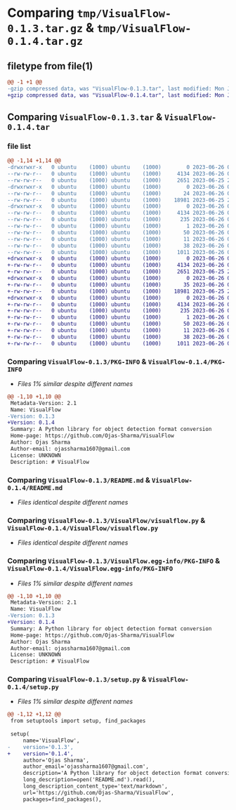 # Comparing `tmp/VisualFlow-0.1.3.tar.gz` & `tmp/VisualFlow-0.1.4.tar.gz`

## filetype from file(1)

```diff
@@ -1 +1 @@
-gzip compressed data, was "VisualFlow-0.1.3.tar", last modified: Mon Jun 26 02:30:25 2023, max compression
+gzip compressed data, was "VisualFlow-0.1.4.tar", last modified: Mon Jun 26 02:46:50 2023, max compression
```

## Comparing `VisualFlow-0.1.3.tar` & `VisualFlow-0.1.4.tar`

### file list

```diff
@@ -1,14 +1,14 @@
-drwxrwxr-x   0 ubuntu    (1000) ubuntu    (1000)        0 2023-06-26 02:30:25.433817 VisualFlow-0.1.3/
--rw-rw-r--   0 ubuntu    (1000) ubuntu    (1000)     4134 2023-06-26 02:30:25.433817 VisualFlow-0.1.3/PKG-INFO
--rw-rw-r--   0 ubuntu    (1000) ubuntu    (1000)     2651 2023-06-25 22:23:46.000000 VisualFlow-0.1.3/README.md
-drwxrwxr-x   0 ubuntu    (1000) ubuntu    (1000)        0 2023-06-26 02:30:25.433817 VisualFlow-0.1.3/VisualFlow/
--rw-rw-r--   0 ubuntu    (1000) ubuntu    (1000)       24 2023-06-26 02:25:04.000000 VisualFlow-0.1.3/VisualFlow/__init__.py
--rw-rw-r--   0 ubuntu    (1000) ubuntu    (1000)    18981 2023-06-25 22:23:46.000000 VisualFlow-0.1.3/VisualFlow/visualflow.py
-drwxrwxr-x   0 ubuntu    (1000) ubuntu    (1000)        0 2023-06-26 02:30:25.433817 VisualFlow-0.1.3/VisualFlow.egg-info/
--rw-rw-r--   0 ubuntu    (1000) ubuntu    (1000)     4134 2023-06-26 02:30:25.000000 VisualFlow-0.1.3/VisualFlow.egg-info/PKG-INFO
--rw-rw-r--   0 ubuntu    (1000) ubuntu    (1000)      235 2023-06-26 02:30:25.000000 VisualFlow-0.1.3/VisualFlow.egg-info/SOURCES.txt
--rw-rw-r--   0 ubuntu    (1000) ubuntu    (1000)        1 2023-06-26 02:30:25.000000 VisualFlow-0.1.3/VisualFlow.egg-info/dependency_links.txt
--rw-rw-r--   0 ubuntu    (1000) ubuntu    (1000)       50 2023-06-26 02:30:25.000000 VisualFlow-0.1.3/VisualFlow.egg-info/requires.txt
--rw-rw-r--   0 ubuntu    (1000) ubuntu    (1000)       11 2023-06-26 02:30:25.000000 VisualFlow-0.1.3/VisualFlow.egg-info/top_level.txt
--rw-rw-r--   0 ubuntu    (1000) ubuntu    (1000)       38 2023-06-26 02:30:25.433817 VisualFlow-0.1.3/setup.cfg
--rw-rw-r--   0 ubuntu    (1000) ubuntu    (1000)     1011 2023-06-26 02:30:00.000000 VisualFlow-0.1.3/setup.py
+drwxrwxr-x   0 ubuntu    (1000) ubuntu    (1000)        0 2023-06-26 02:46:50.195799 VisualFlow-0.1.4/
+-rw-rw-r--   0 ubuntu    (1000) ubuntu    (1000)     4134 2023-06-26 02:46:50.195799 VisualFlow-0.1.4/PKG-INFO
+-rw-rw-r--   0 ubuntu    (1000) ubuntu    (1000)     2651 2023-06-25 22:23:46.000000 VisualFlow-0.1.4/README.md
+drwxrwxr-x   0 ubuntu    (1000) ubuntu    (1000)        0 2023-06-26 02:46:50.195799 VisualFlow-0.1.4/VisualFlow/
+-rw-rw-r--   0 ubuntu    (1000) ubuntu    (1000)       35 2023-06-26 02:45:48.000000 VisualFlow-0.1.4/VisualFlow/__init__.py
+-rw-rw-r--   0 ubuntu    (1000) ubuntu    (1000)    18981 2023-06-25 22:23:46.000000 VisualFlow-0.1.4/VisualFlow/visualflow.py
+drwxrwxr-x   0 ubuntu    (1000) ubuntu    (1000)        0 2023-06-26 02:46:50.195799 VisualFlow-0.1.4/VisualFlow.egg-info/
+-rw-rw-r--   0 ubuntu    (1000) ubuntu    (1000)     4134 2023-06-26 02:46:50.000000 VisualFlow-0.1.4/VisualFlow.egg-info/PKG-INFO
+-rw-rw-r--   0 ubuntu    (1000) ubuntu    (1000)      235 2023-06-26 02:46:50.000000 VisualFlow-0.1.4/VisualFlow.egg-info/SOURCES.txt
+-rw-rw-r--   0 ubuntu    (1000) ubuntu    (1000)        1 2023-06-26 02:46:50.000000 VisualFlow-0.1.4/VisualFlow.egg-info/dependency_links.txt
+-rw-rw-r--   0 ubuntu    (1000) ubuntu    (1000)       50 2023-06-26 02:46:50.000000 VisualFlow-0.1.4/VisualFlow.egg-info/requires.txt
+-rw-rw-r--   0 ubuntu    (1000) ubuntu    (1000)       11 2023-06-26 02:46:50.000000 VisualFlow-0.1.4/VisualFlow.egg-info/top_level.txt
+-rw-rw-r--   0 ubuntu    (1000) ubuntu    (1000)       38 2023-06-26 02:46:50.195799 VisualFlow-0.1.4/setup.cfg
+-rw-rw-r--   0 ubuntu    (1000) ubuntu    (1000)     1011 2023-06-26 02:46:12.000000 VisualFlow-0.1.4/setup.py
```

### Comparing `VisualFlow-0.1.3/PKG-INFO` & `VisualFlow-0.1.4/PKG-INFO`

 * *Files 1% similar despite different names*

```diff
@@ -1,10 +1,10 @@
 Metadata-Version: 2.1
 Name: VisualFlow
-Version: 0.1.3
+Version: 0.1.4
 Summary: A Python library for object detection format conversion
 Home-page: https://github.com/Ojas-Sharma/VisualFlow
 Author: Ojas Sharma
 Author-email: ojassharma1607@gmail.com
 License: UNKNOWN
 Description: # VisualFlow
```

### Comparing `VisualFlow-0.1.3/README.md` & `VisualFlow-0.1.4/README.md`

 * *Files identical despite different names*

### Comparing `VisualFlow-0.1.3/VisualFlow/visualflow.py` & `VisualFlow-0.1.4/VisualFlow/visualflow.py`

 * *Files identical despite different names*

### Comparing `VisualFlow-0.1.3/VisualFlow.egg-info/PKG-INFO` & `VisualFlow-0.1.4/VisualFlow.egg-info/PKG-INFO`

 * *Files 1% similar despite different names*

```diff
@@ -1,10 +1,10 @@
 Metadata-Version: 2.1
 Name: VisualFlow
-Version: 0.1.3
+Version: 0.1.4
 Summary: A Python library for object detection format conversion
 Home-page: https://github.com/Ojas-Sharma/VisualFlow
 Author: Ojas Sharma
 Author-email: ojassharma1607@gmail.com
 License: UNKNOWN
 Description: # VisualFlow
```

### Comparing `VisualFlow-0.1.3/setup.py` & `VisualFlow-0.1.4/setup.py`

 * *Files 1% similar despite different names*

```diff
@@ -1,12 +1,12 @@
 from setuptools import setup, find_packages
 
 setup(
     name='VisualFlow',
-    version='0.1.3',
+    version='0.1.4',
     author='Ojas Sharma',
     author_email='ojassharma1607@gmail.com',
     description='A Python library for object detection format conversion',
     long_description=open('README.md').read(),
     long_description_content_type='text/markdown',
     url='https://github.com/Ojas-Sharma/VisualFlow',
     packages=find_packages(),
```

